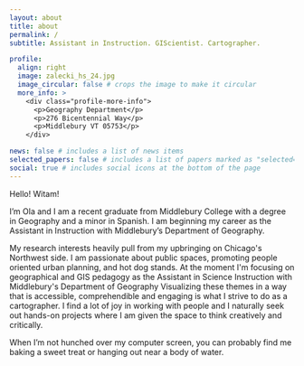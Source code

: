 ```yaml
---
layout: about
title: about
permalink: /
subtitle: Assistant in Instruction. GIScientist. Cartographer.

profile:
  align: right
  image: zalecki_hs_24.jpg
  image_circular: false # crops the image to make it circular
  more_info: >
    <div class="profile-more-info">
      <p>Geography Department</p>
      <p>276 Bicentennial Way</p>
      <p>Middlebury VT 05753</p>
    </div>

news: false # includes a list of news items
selected_papers: false # includes a list of papers marked as "selected={true}"
social: true # includes social icons at the bottom of the page
---
```


Hello! Witam! 

I’m Ola and I am a recent graduate from Middlebury College with a degree in Geography and a minor in Spanish. I am beginning my career as the Assistant in Instruction with Middlebury’s Department of Geography. 

My research interests heavily pull from my upbringing on Chicago's Northwest side. I am passionate about public spaces, promoting people oriented urban planning, and hot dog stands. At the moment I'm focusing on geographical and GIS pedagogy as the Assistant in Science Instruction with Middlebury's Department of Geography Visualizing these themes in a way that is accessible, comprehendible and engaging is what I strive to do as a cartographer. I find a lot of joy in working with people and I naturally seek out hands-on projects where I am given the space to think creatively and critically. 

When I’m not hunched over my computer screen, you can probably find me baking a sweet treat or hanging out near a body of water. 


